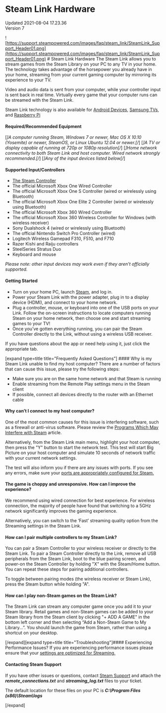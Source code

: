 # Steam Link Hardware
Updated 2021-08-04 17.23.36  
Version 7  

![https://support.steampowered.com/images/faq/steam_link/SteamLink_Support_Header01.png](https://support.steampowered.com/images/faq/steam_link/SteamLink_Support_Header01.png)  # Steam Link Hardware
The Steam Link allows you to stream games from the Steam Library on your PC to any TV in your home. The technology takes advantage of the horsepower you already have in your home, streaming from your current gaming computer by mirroring its experience to your TV.  
  
Video and audio data is sent from your computer, while your controller input is sent back in real time. Virtually every game that your computer runs can be streamed with the Steam Link.  
  
Steam Link technology is also available for [Android Devices](https://help.steampowered.com/en/faqs/view/7112-CD02-7B57-59F8), [Samsung TVs](https://help.steampowered.com/en/faqs/view/175C-DDCE-F0CF-B3BD), and [Raspberry Pi](https://help.steampowered.com/en/faqs/view/6424-467A-31D9-C6CB)   
  
#### Required/Recommended Equipment
[*]A computer running Steam, Windows 7 or newer, Mac OS X 10.10 (Yosemite) or newer, SteamOS, or Linux Ubuntu 12.04 or newer.[/*]  			[*]A TV or display capable of running at 720p or 1080p resolution[/*]  			[*]Home network connectivity to both Steam Link and host computer. Wired network strongly recommended.[/*]  			[*]Any of the input devices listed below[/*]  
  
#### Supported Input/Controllers

* [The Steam Controller](https://store.steampowered.com/app/353370/Steam_Controller/)
* The official Microsoft Xbox One Wired Controller
* The official Microsoft Xbox One S Controller (wired or wirelessly using Bluetooth)
* The official Microsoft Xbox One Elite 2 Controller (wired or wirelessly using Bluetooth)
* The official Microsoft Xbox 360 Wired Controller
* The official Microsoft Xbox 360 Wireless Controller for Windows (with wireless receiver)
* Sony Dualshock 4 (wired or wirelessly using Bluetooth)
* The official Nintendo Switch Pro Controller (wired)
* Logitech Wireless Gamepad F310, F510, and F710
* Razer Kishi and Raiju controllers
* SteelSeries Stratus Duo
* Keyboard and mouse

  
  
*Please note: other input devices may work even if they aren’t officially supported.*  
  
#### Getting Started

* Turn on your home PC, launch [Steam](https://store.steampowered.com/about/), and log in.
* Power your Steam Link with the power adapter, plug in to a display device (HDMI), and connect to your home network.
* Plug a controller, mouse, or keyboard into one of the USB ports on your Link. Follow the on-screen instructions to locate computers running Steam on your home network, then choose one and start streaming games to your TV!
* Once you’ve gotten everything running, you can pair the Steam Controller directly to the Link, without using a wireless USB receiver.

  
  
If you have questions about the app or need help using it, just click the appropriate tab.  
  
[expand type=title title="Frequently Asked Questions"] #### Why is my Steam Link unable to find my host computer?
There are a number of factors that can cause this issue, please try the following steps:  
  

* Make sure you are on the same home network and that Steam is running
* Enable streaming from the Remote Play settings menu in the Steam client
* If possible, connect all devices directly to the router with an Ethernet cable

  
  
#### Why can’t I connect to my host computer?
One of the most common causes for this issue is interfering software, such as a firewall or anti-virus software. Please review the [Programs Which May Interfere with Steam](https://help.steampowered.com/en/faqs/view/1F39-DCB4-FF28-5748) article.  
  
Alternatively, from the Steam Link main menu, highlight your host computer, then press the "Y" button to start the network test. This test will start Big Picture on your host computer and simulate 10 seconds of network traffic with your current network settings.  
  
The test will also inform you if there are any issues with ports. If you see any errors, make sure your [ports are appropriately configured for Steam.](https://help.steampowered.com/en/faqs/view/2EA8-4D75-DA21-31EB)  
  
#### The game is choppy and unresponsive. How can I improve the experience?
We recommend using wired connection for best experience. For wireless connection, the majority of people have found that switching to a 5GHz network significantly improves the gaming experience.  
  
Alternatively, you can switch to the ‘Fast’ streaming quality option from the Streaming settings in the Steam Link.  
  
#### How can I pair multiple controllers to my Steam Link?
You can pair a Steam Controller to your wireless receiver or directly to the Steam Link. To pair a Steam Controller directly to the Link, remove all USB peripherals from the Steam Link, boot to the blue pairing screen, and power-on the Steam Controller by holding "X" with the Steam/Home button. You can repeat these steps for pairing additional controllers.  
  
To toggle between pairing modes (the wireless receiver or Steam Link), press the Steam button while holding "A".  
  
#### How can I play non-Steam games on the Steam Link?
The Steam Link can stream any computer game once you add it to your Steam library. Retail games and non-Steam games can be added to your Steam library from the Steam client by clicking "+ ADD A GAME" in the bottom left corner and then selecting “Add a Non-Steam Game to My Library...”. You should launch the game from Steam, rather than using a shortcut on your desktop.  
  
[/expand][expand type=title title="Troubleshooting"]#### Experiencing Performance Issues?
If you are experiencing performance issues please ensure that your [settings are optimized for Streaming.](https://help.steampowered.com/en/faqs/view/3E3D-BE6B-787D-A5D2)  
  
#### Contacting Steam Support
If you have other issues or questions, contact [Steam Support](https://help.steampowered.com/en/wizard/HelpWithGameIssue/?appid=353380&issueid=354&nodeid=1&return_nodeid=9) and attach the ***remote_connections.txt*** and ***streaming_log.txt*** files to your ticket.  
  
The default location for these files on your PC is ***C:\Program Files (x86)\Steam\logs***  
  
[/expand]